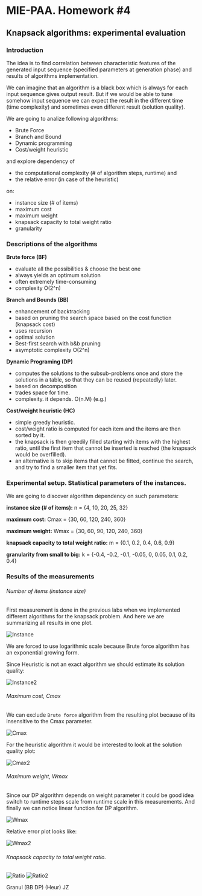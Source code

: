# MIE-PAA. Homework #4

## Knapsack algorithms: experimental evaluation

### Introduction

The idea is to find correlation between characteristic features of the generated input sequence (specified parameters at generation phase) and results of algorithms implementation.

We can imagine that an algorithm is a black box which is always for each input sequence gives output result.
But if we would be able to tune somehow input sequence we can expect the result in the different time (time complexity) and sometimes even different result (solution quality).

We are going to analize following algorithms:

- Brute Force
- Branch and Bound
- Dynamic programming
- Cost/weight heuristic

and explore dependency of 

- the computational complexity (# of algorithm steps, runtime) and 
- the relative error (in case of the heuristic) 

on:

- instance size (# of items)
- maximum cost
- maximum weight
- knapsack capacity to total weight ratio
- granularity


### Descriptions of the algorithms

**Brute force (BF)**
- evaluate all the possibilities & choose the best one 
- always yields an optimum solution 
- often extremely time-consuming 
- complexity O(2^n) 

**Branch and Bounds (BB)**
- enhancement of backtracking
- based on pruning the search space based on the cost function (knapsack cost)
- uses recursion
- optimal solution
- Best-first search with b&b pruning
- asymptotic complexity O(2^n) 

**Dynamic Programing (DP)**
- computes the solutions to the subsub-problems once and store the solutions in a table, so that they can be reused (repeatedly) later.
- based on decomposition
- trades space for time.
- complexity. it depends. O(n.M) (e.g.)

**Cost/weight heuristic (HC)**
- simple greedy heuristic. 
- cost/weight ratio is computed for each item and the items are then sorted by it.
- the knapsack is then greedily filled starting with items with the highest ratio, until the first item that cannot be inserted is reached (the knapsack would be overfilled).
- an alternative is to skip items that cannot be fitted, continue the search, and try to find a smaller item that yet fits.

### Experimental setup. Statistical parameters of the instances.

We are going to discover algorithm dependency on such parameters:

**instance size (# of items):** n = {4, 10, 20, 25, 32}

**maximum cost:** Cmax = {30, 60, 120, 240, 360}

**maximum weight:** Wmax = {30, 60, 90, 120, 240, 360}

**knapsack capacity to total weight ratio:** m = {0.1, 0.2, 0.4, 0.6, 0.9}

**granularity from small to big:** k = {-0.4, -0.2, -0.1, -0.05, 0, 0.05, 0.1, 0.2, 0.4} 

### Results of the measurements

###### Number of items (instance size)

First measurement is done in the previous labs when we implemented different algorithms for the knapsack problem.
And here we are summarizing all results in one plot.

![Instance](https://raw.github.com/platomik/mie-paa/master/4/instance.jpg)

We are forced to use logarithmic scale because Brute force algorithm has an exponential growing form.

Since Heuristic is not an exact algorithm we should estimate its solution quality:

![Instance2](https://raw.github.com/platomik/mie-paa/master/4/instance2.jpg)

###### Maximum cost, Cmax
We can exclude `Brute force` algorithm from the resulting plot because of its insensitive to the Cmax parameter.

![Cmax](https://raw.github.com/platomik/mie-paa/master/4/costmax.jpg)

For the heuristic algorithm it would be interested to look at the solution quality plot:

![Cmax2](https://raw.github.com/platomik/mie-paa/master/4/costmax2.jpg)

###### Maximum weight, Wmax
Since our DP algorithm depends on weight parameter it could be good idea switch to runtime steps scale from runtime scale in this measurements.
And finally we can notice linear function for DP algorithm.

![Wmax](https://raw.github.com/platomik/mie-paa/master/4/weightmax.jpg)

Relative error plot looks like:

![Wmax2](https://raw.github.com/platomik/mie-paa/master/4/weightmax2.jpg)

###### Knapsack capacity to total weight ratio.

![Ratio](https://raw.github.com/platomik/mie-paa/master/4/ratio.jpg)
![Ratio2](https://raw.github.com/platomik/mie-paa/master/4/ratio2.jpg)


Granul (BB DP) (Heur) JZ



